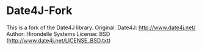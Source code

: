 Date4J-Fork
===========

This is a fork of the Date4J library.
Original:
  Date4J: http://www.date4j.net/
  Author: Hirondelle Systems
  License: BSD (http://www.date4j.net/LICENSE_BSD.txt)

